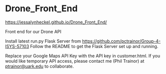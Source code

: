 # Drone_Front_End

https://jessalynheckel.github.io/Drone_Front_End/

Front end for our Drone API

Install latest run.py Flask Server from https://github.com/pctrainor/Group-4-ISYS-57103
Follow the README to get the Flask Server set up and running.

Replace your Google Maps API Key with the API key in customer.html. If you would like temporary API access, please contact me (Phil Trainor) at ptrainor@uark.edu to collaborate.
